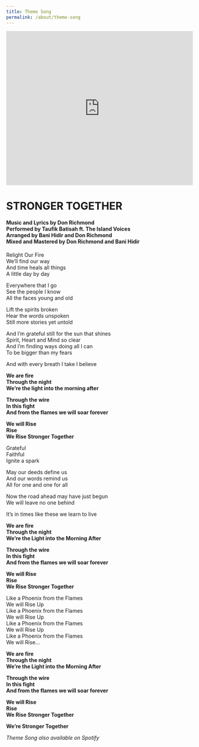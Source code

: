 ```yaml
---
title: Theme Song
permalink: /about/theme-song
---
```

<iframe width="100%" height="415" src="https://www.youtube.com/embed/II_5jBaYmGQ" title="YouTube video player" frameborder="0" allow="accelerometer; autoplay; clipboard-write; encrypted-media; gyroscope; picture-in-picture" allowfullscreen></iframe>

# STRONGER TOGETHER
#### Music and Lyrics by Don Richmond<br>Performed by Taufik Batisah ft. The Island Voices<br>Arranged by Bani Hidir and Don Richmond<br>Mixed and Mastered by Don Richmond and Bani Hidir

Relight Our Fire<br> 
We’ll find our way<br> 
And time heals all things<br> 
A little day by day<br> 

Everywhere that I go<br> 
See the people I know<br> 
All the faces young and old<br> 

Lift the spirits broken<br>
Hear the words unspoken<br>
Still more stories yet untold<br>

And I’m grateful still for the sun that shines<br>
Spirit, Heart and Mind so clear<br>
And I’m finding ways doing all I can<br>
To be bigger than my fears<br>

And with every breath I take I believe<br>

**We are fire<br>
Through the night<br>
We’re the light into the morning after<br>**

**Through the wire <br>
In this fight<br>
And from the flames we will soar forever<br>**

**We will Rise<br>
Rise<br>
We Rise Stronger Together<br>**

Grateful<br>
Faithful<br>
Ignite a spark<br>

May our deeds define us<br>
And our words remind us<br>
All for one and one for all<br>

Now the road ahead may have just begun<br>
We will leave no one behind<br>

It’s in times like these we learn to live<br>

**We are fire<br>
Through the night<br>
We’re the Light into the Morning After<br>**

**Through the wire <br>
In this fight<br>
And from the flames we will soar forever<br>**

**We will Rise<br>
Rise<br>
We Rise Stronger Together<br>**

Like a Phoenix from the Flames<br>
We will Rise Up<br>
Like a Phoenix from the Flames<br>
We will Rise Up<br>
Like a Phoenix from the Flames<br>
We will Rise Up<br>
Like a Phoenix from the Flames<br>
We will Rise…<br>

**We are fire<br>
Through the night<br>
We’re the Light into the Morning After<br>**

**Through the wire <br>
In this fight<br>
And from the flames we will soar forever<br>**

**We will Rise<br>
Rise<br>
We Rise Stronger Together<br>**

**We’re Stronger Together**

*Theme Song also available on Spotify*